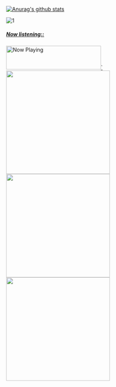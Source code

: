 [![Anurag's github stats](https://github-readme-stats.vercel.app/api?username=Bouncyyahomie&theme=blue-green)](https://github.com/Bouncyyahomie/github-readme-stats)

![1](https://github-readme-stats.vercel.app/api/top-langs/?username=Bouncyyahomie&theme=blue-green)


<a href="https://now-playing-profile-phi-nine.vercel.app/now-playing?open">
    <h5>Now listening::</h5>
    <img src="https://now-playing-profile-phi-nine.vercel.app/now-playing" width="256" height="64" alt="Now Playing">`
</a>

<div>
  <a href="https://www.youtube.com/watch?v=jNGuk59UWeI" target="_blank"><img src="https://media4.giphy.com/media/UWmerXS1W8h7CML7tG/giphy.gif?cid=ecf05e47x8cuxzoqnol9lxkuazmr365mkzzqgjb5dpcjb63j&rid=giphy.gif" width="280" height="auto" /></a>
  <a href="https://www.youtube.com/watch?v=jNGuk59UWeI" target="_blank"><img src="https://media4.giphy.com/media/UWmerXS1W8h7CML7tG/giphy.gif?cid=ecf05e47x8cuxzoqnol9lxkuazmr365mkzzqgjb5dpcjb63j&rid=giphy.gif" width="280" height="auto" /></a>
  <a href="https://www.youtube.com/watch?v=jNGuk59UWeI" target="_blank"><img src="https://media4.giphy.com/media/UWmerXS1W8h7CML7tG/giphy.gif?cid=ecf05e47x8cuxzoqnol9lxkuazmr365mkzzqgjb5dpcjb63j&rid=giphy.gif" width="280" height="auto" /></a>
</div>
